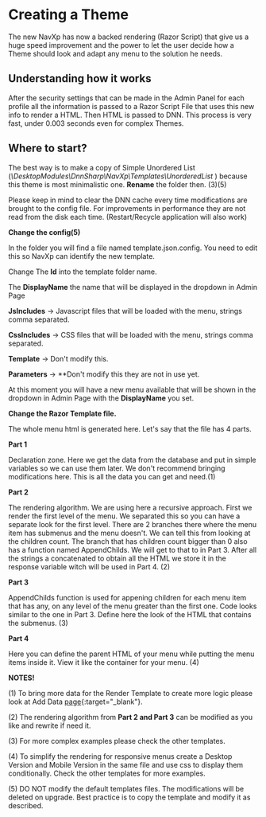 # Creating a Theme

The new NavXp has now a backed rendering \(Razor Script\) that give us a huge speed improvement and the power to let the user decide how a Theme should look and adapt any menu to the solution he needs.

## Understanding how it works

After the security settings that can be made in the  Admin Panel for each profile all the information is passed to a Razor Script File that uses this new info to render a HTML. Then HTML is passed to DNN. This process is very fast, under 0.003 seconds even for complex Themes.

## Where to start?

The best way is to make a copy of Simple Unordered List \(_\DesktopModules\DnnSharp\NavXp\Templates\UnorderedList_ \) because this theme is most minimalistic one. **Rename** the folder then. \(3\)\(5\)

Please keep in mind to clear the DNN cache every time modifications are brought to the config file. For improvements in performance they are not read from the disk each time. \(Restart/Recycle application will also work\)

**Change the config\(5\)**

In the folder you will find a file named template.json.config. You need to edit this so NavXp can identify the new template.

Change The **Id** into the template folder name.

The **DisplayName** the name that will be displayed in the dropdown in Admin Page

**JsIncludes**  -&gt; Javascript files that will be loaded with the menu, strings comma separated.

**CssIncludes**  -&gt;  CSS files that will be loaded with the menu, strings comma separated.

**Template** -&gt; Don't modify this.

**Parameters** -&gt; **Don't modify this they are not in use yet.

At this moment you will have a new menu available that will be shown in the dropdown in Admin Page with the **DisplayName** you set.

**Change the Razor Template file.**

The whole menu html is generated here. Let's say that the file has 4 parts.

**Part 1**

Declaration zone. Here we get the data from the database and put in simple variables so we can use them later. We don't recommend bringing modifications here. This is all the data you can get and need.\(1\)

**Part 2**

The rendering algorithm. We are using here a recursive approach. First we render the first level of the menu. We separated this so you can have a separate look for the first level. There are 2 branches there where the menu item has submenus and the menu doesn't. We can tell this from looking at the children count. The branch that has children count bigger than 0 also has a function named AppendChilds. We will get to that to in Part 3. After all the strings a concatenated to obtain all the HTML we store it in the response variable witch will be used in Part 4. \(2\)

**Part 3**

AppendChilds function is used for appening children for each menu item that has any, on any level of the menu greater than the first one. Code looks similar to the one in Part 3. Define here the look of the HTML that contains the submenus. \(3\)

**Part 4**

Here you can define the parent HTML of your menu while putting the menu items inside it. View it like the container for your menu. \(4\)

**NOTES!**

\(1\) To bring more data for the Render Template to create more logic please look at Add Data [page](/nav-xp/add-data.html){:target="_blank"}.

\(2\) The rendering algorithm from **Part 2 and Part 3** can be modified as you like and rewrite if need it.

\(3\) For more complex examples please check the other templates.

\(4\) To simplify the rendering for responsive menus create a Desktop Version and Mobile Version in the same file and use css to display them conditionally. Check the other templates for more examples.

\(5\) DO NOT modify the default templates files. The modifications will be deleted on upgrade. Best practice is to copy the template and modify it as described.

